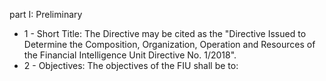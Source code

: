 part I: Preliminary

<ul>
			<li>1 - Short Title: The Directive may be cited as the &quot;Directive Issued to Determine the Composition, Organization, Operation and Resources of the Financial Intelligence Unit Directive No. 1&#x2F;2018&quot;.<ul>
			</ul></li>			<li>2 - Objectives: The objectives of the FIU shall be to:<ul>
			</ul></li></ul>
